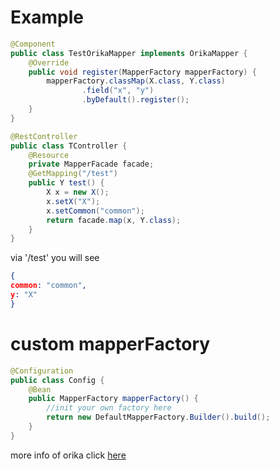 # Example
```java
@Component
public class TestOrikaMapper implements OrikaMapper {
    @Override
    public void register(MapperFactory mapperFactory) {
        mapperFactory.classMap(X.class, Y.class)
                .field("x", "y")
                .byDefault().register();
    }
}

@RestController
public class TController {
    @Resource
    private MapperFacade facade;
    @GetMapping("/test")
    public Y test() {
        X x = new X();
        x.setX("X");
        x.setCommon("common");
        return facade.map(x, Y.class);
    }
}
```
via '/test' you will see 
```json
{
common: "common",
y: "X"
}
```
# custom mapperFactory
```java
@Configuration
public class Config {
    @Bean
    public MapperFactory mapperFactory() {
        //init your own factory here
        return new DefaultMapperFactory.Builder().build();
    }
}
```
more info of orika click [here](http://orika-mapper.github.io/orika-docs)